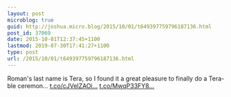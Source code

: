 ```yaml
---
layout: post
microblog: true
guid: http://joshua.micro.blog/2015/10/01/t649397759796187136.html
post_id: 37069
date: 2015-10-01T12:37:45+1100
lastmod: 2019-07-30T17:41:27+1100
type: post
url: /2015/10/01/t649397759796187136.html
---
```

Roman's last name is Tera, so I found it a great pleasure to finally do a Tera-ble ceremon… [t.co/cJVelZAOi...](http://t.co/cJVelZAOij) [t.co/MwqP33FY8...](http://t.co/MwqP33FY8d)
